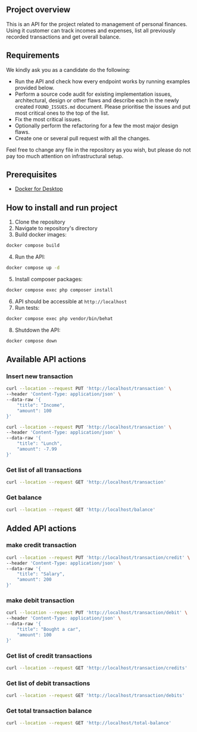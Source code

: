 ## Project overview
This is an API for the project related to management of personal finances.
Using it customer can track incomes and expenses, list all previously recorded transactions and get overall balance.

## Requirements

We kindly ask you as a candidate do the following:

* Run the API and check how every endpoint works by running examples provided below.
* Perform a source code audit for existing implementation issues, architectural, design or other flaws and describe each in the newly created `FOUND_ISSUES.md` document.
  Please prioritise the issues and put most critical ones to the top of the list.
* Fix the most critical issues.
* Optionally perform the refactoring for a few the most major design flaws.
* Create one or several pull request with all the changes.

Feel free to change any file in the repository as you wish, but please do not pay too much attention on infrastructural setup.

## Prerequisites
* [Docker for Desktop](https://www.docker.com/products/docker-desktop)

## How to install and run project

1. Clone the repository
2. Navigate to repository's directory
3. Build docker images:
```bash
docker compose build
```
4. Run the API:
```bash
docker compose up -d
```
5. Install composer packages:
```bash
docker compose exec php composer install
```
6. API should be accessible at `http://localhost`
7. Run tests:
```bash
docker compose exec php vendor/bin/behat
```
8. Shutdown the API:
```bash
docker compose down
```

## Available API actions

### Insert new transaction

```bash
curl --location --request PUT 'http://localhost/transaction' \
--header 'Content-Type: application/json' \
--data-raw '{
    "title": "Income",
    "amount": 100
}'
```
```bash
curl --location --request PUT 'http://localhost/transaction' \
--header 'Content-Type: application/json' \
--data-raw '{
    "title": "Lunch",
    "amount": -7.99
}'
```

### Get list of all transactions

```bash
curl --location --request GET 'http://localhost/transaction'
```

### Get balance

```bash
curl --location --request GET 'http://localhost/balance'
```

## Added API actions

### make credit transaction

```bash
curl --location --request PUT 'http://localhost/transaction/credit' \
--header 'Content-Type: application/json' \
--data-raw '{
    "title": "Salary",
    "amount": 200
}'
```
### make debit transaction

```bash
curl --location --request PUT 'http://localhost/transaction/debit' \
--header 'Content-Type: application/json' \
--data-raw '{
    "title": "Bought a car",
    "amount": 100
}'
```
### Get list of credit transactions

```bash
curl --location --request GET 'http://localhost/transaction/credits'
```

### Get list of debit transactions

```bash
curl --location --request GET 'http://localhost/transaction/debits'
```
### Get total transaction balance

```bash
curl --location --request GET 'http://localhost/total-balance'
```